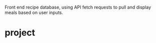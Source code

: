 Front end recipe database, using API fetch requests to pull and display meals based on user inputs.
# project
